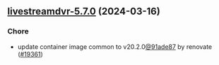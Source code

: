 

## [livestreamdvr-5.7.0](https://github.com/truecharts/charts/compare/livestreamdvr-5.6.0...livestreamdvr-5.7.0) (2024-03-16)

### Chore



- update container image common to v20.2.0[@91ade87](https://github.com/91ade87) by renovate ([#19361](https://github.com/truecharts/charts/issues/19361))